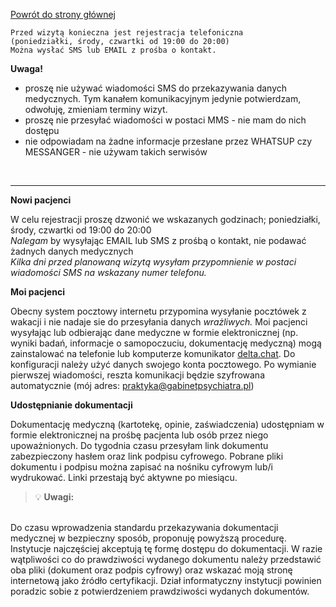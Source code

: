 <a href="https://gabinetpsychiatra.pl"> Powrót do strony głównej </a>
```
Przed wizytą konieczna jest rejestracja telefoniczna 
(poniedziałki, środy, czwartki od 19:00 do 20:00)
Można wysłać SMS lub EMAIL z prośba o kontakt.
```

__Uwaga!__
- proszę nie używać wiadomości SMS do przekazywania danych medycznych. Tym kanałem komunikacyjnym jedynie potwierdzam, odwołuję, zmieniam terminy wizyt.
- proszę nie przesyłać wiadomości w postaci MMS - nie mam do nich dostępu
- nie odpowiadam na żadne informacje przesłane przez WHATSUP czy MESSANGER - nie używam takich serwisów
<br>

<hr>

__Nowi pacjenci__

W celu rejestracji proszę dzwonić we wskazanych godzinach; poniedziałki, środy, czwartki od 19:00 do 20:00
<br>
_Nalegam_ by wysyłając EMAIL lub SMS z prośbą o kontakt, nie podawać żadnych danych medycznych
<br>
_Kilka dni przed planowaną wizytą wysyłam przypomnienie w postaci wiadomości SMS na wskazany numer telefonu._
<br>


__Moi pacjenci__

Obecny system pocztowy internetu przypomina wysyłanie pocztówek z wakacji i nie nadaje sie do przesyłania danych _wrażliwych._
Moi pacjenci wysyłając lub odbierając dane medyczne w formie elektronicznej (np. wyniki badań, informacje o samopoczuciu, dokumentację medyczną) mogą zainstalować na telefonie lub komputerze komunikator [delta.chat](https://delta.chat/pl/). Do konfiguracji należy użyć danych swojego konta pocztowego. Po wymianie pierwszej wiadomości, reszta komunikacji będzie szyfrowana automatycznie (mój adres: praktyka@gabinetpsychiatra.pl)
<br>

__Udostępnianie dokumentacji__

Dokumentację medyczną (kartotekę, opinie, zaświadczenia) udostępniam w formie elektronicznej na prośbę pacjenta lub osób przez niego upoważnionych. Do tygodnia czasu przesyłam link dokumentu zabezpieczony hasłem oraz link podpisu cyfrowego. Pobrane pliki dokumentu i podpisu można zapisać na nośniku cyfrowym lub/i wydrukować. Linki przestają być aktywne po miesiącu.

> :bulb: **Uwagi:**
<br>
Do czasu wprowadzenia standardu przekazywania dokumentacji medycznej w bezpieczny sposób, proponuję powyższą procedurę. Instytucje najczęściej akceptują tę formę dostępu do dokumentacji. W razie wątpliwości co do prawdziwości wydanego dokumentu należy przedstawić oba pliki (dokument oraz podpis cyfrowy) oraz wskazać moją stronę internetową jako źródło certyfikacji. Dział informatyczny instytucji powinien poradzic sobie z potwierdzeniem prawdziwości wydanych dokumentów.
